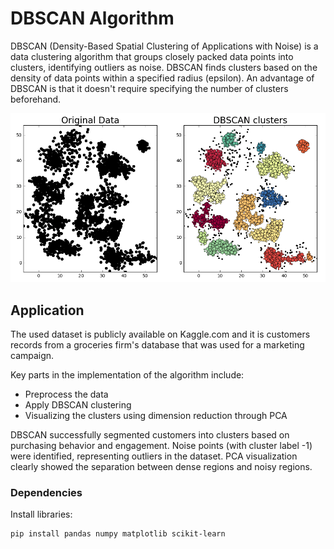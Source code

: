 # DBSCAN Algorithm
DBSCAN (Density-Based Spatial Clustering of Applications with Noise) is a data clustering algorithm that groups closely packed data points into clusters, identifying outliers as noise.
DBSCAN finds clusters based on the density of data points within a specified radius (epsilon). An advantage of DBSCAN is that it doesn't require specifying the number of clusters beforehand.

![dbscan](image.png)

## Application

The used dataset is publicly available on Kaggle.com and it is customers records from a groceries firm's database that was used for a marketing campaign. 


Key parts in the implementation of the algorithm include:
- Preprocess the data
- Apply DBSCAN clustering
- Visualizing the clusters using dimension reduction through PCA

DBSCAN successfully segmented customers into clusters based on purchasing behavior and engagement.
Noise points (with cluster label -1) were identified, representing outliers in the dataset.
PCA visualization clearly showed the separation between dense regions and noisy regions.

### Dependencies 
Install libraries:
```bash
pip install pandas numpy matplotlib scikit-learn
